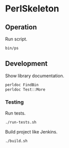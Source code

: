 # PerlSkeleton

## Operation

Run script.

```sh
bin/ps
```


## Development

Show library documentation.

```sh
perldoc FindBin
perldoc Test::More
```


### Testing

Run tests.

```sh
./run-tests.sh
```

Build project like Jenkins.

```sh
./build.sh
```
